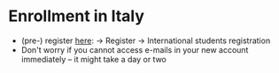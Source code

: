 # Enrollment in Italy

* (pre-) register [here](https://studenti.unibo.it/sol/welcome.htm?siteLanguage=en): → Register → International students registration
* Don't worry if you cannot access e-mails in your new account immediately – it might take a day or two
